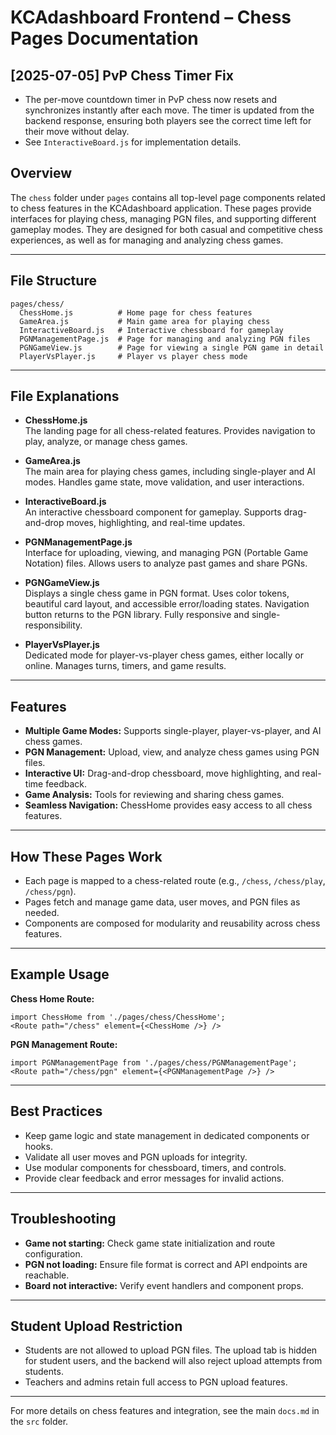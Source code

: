 # KCAdashboard Frontend – Chess Pages Documentation

## [2025-07-05] PvP Chess Timer Fix

- The per-move countdown timer in PvP chess now resets and synchronizes instantly after each move. The timer is updated from the backend response, ensuring both players see the correct time left for their move without delay.
- See `InteractiveBoard.js` for implementation details.

## Overview

The `chess` folder under `pages` contains all top-level page components related to chess features in the KCAdashboard application. These pages provide interfaces for playing chess, managing PGN files, and supporting different gameplay modes. They are designed for both casual and competitive chess experiences, as well as for managing and analyzing chess games.

---

## File Structure

```
pages/chess/
  ChessHome.js          # Home page for chess features
  GameArea.js           # Main game area for playing chess
  InteractiveBoard.js   # Interactive chessboard for gameplay
  PGNManagementPage.js  # Page for managing and analyzing PGN files
  PGNGameView.js        # Page for viewing a single PGN game in detail
  PlayerVsPlayer.js     # Player vs player chess mode
```

---

## File Explanations

- **ChessHome.js**  
  The landing page for all chess-related features. Provides navigation to play, analyze, or manage chess games.

- **GameArea.js**  
  The main area for playing chess games, including single-player and AI modes. Handles game state, move validation, and user interactions.

- **InteractiveBoard.js**  
  An interactive chessboard component for gameplay. Supports drag-and-drop moves, highlighting, and real-time updates.

- **PGNManagementPage.js**  
  Interface for uploading, viewing, and managing PGN (Portable Game Notation) files. Allows users to analyze past games and share PGNs.

- **PGNGameView.js**  
  Displays a single chess game in PGN format. Uses color tokens, beautiful card layout, and accessible error/loading states. Navigation button returns to the PGN library. Fully responsive and single-responsibility.

- **PlayerVsPlayer.js**  
  Dedicated mode for player-vs-player chess games, either locally or online. Manages turns, timers, and game results.

---

## Features

- **Multiple Game Modes:** Supports single-player, player-vs-player, and AI chess games.
- **PGN Management:** Upload, view, and analyze chess games using PGN files.
- **Interactive UI:** Drag-and-drop chessboard, move highlighting, and real-time feedback.
- **Game Analysis:** Tools for reviewing and sharing chess games.
- **Seamless Navigation:** ChessHome provides easy access to all chess features.

---

## How These Pages Work

- Each page is mapped to a chess-related route (e.g., `/chess`, `/chess/play`, `/chess/pgn`).
- Pages fetch and manage game data, user moves, and PGN files as needed.
- Components are composed for modularity and reusability across chess features.

---

## Example Usage

**Chess Home Route:**
```
import ChessHome from './pages/chess/ChessHome';
<Route path="/chess" element={<ChessHome />} />
```

**PGN Management Route:**
```
import PGNManagementPage from './pages/chess/PGNManagementPage';
<Route path="/chess/pgn" element={<PGNManagementPage />} />
```

---

## Best Practices

- Keep game logic and state management in dedicated components or hooks.
- Validate all user moves and PGN uploads for integrity.
- Use modular components for chessboard, timers, and controls.
- Provide clear feedback and error messages for invalid actions.

---

## Troubleshooting

- **Game not starting:** Check game state initialization and route configuration.
- **PGN not loading:** Ensure file format is correct and API endpoints are reachable.
- **Board not interactive:** Verify event handlers and component props.

---

## Student Upload Restriction

- Students are not allowed to upload PGN files. The upload tab is hidden for student users, and the backend will also reject upload attempts from students.
- Teachers and admins retain full access to PGN upload features.

---

For more details on chess features and integration, see the main `docs.md` in the `src` folder.
